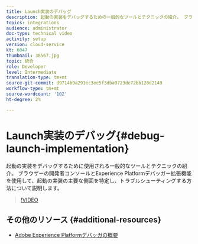 ```yaml
---
title: Launch実装のデバッグ
description: 起動の実装をデバッグするための一般的なツールとテクニックの紹介。 ブラウザーの開発者コンソールとExperience Platformデバッガー拡張機能を使用して、起動の実装の主要な側面を特定し、トラブルシューティングする方法について説明します。
topics: integrations
audience: administrator
doc-type: technical video
activity: setup
version: cloud-service
kt: 6047
thumbnail: 38567.jpg
topic: 統合
role: Developer
level: Intermediate
translation-type: tm+mt
source-git-commit: d9714b9a291ec3ee5f3dba9723de72bb120d2149
workflow-type: tm+mt
source-wordcount: '102'
ht-degree: 2%

---
```



# Launch実装のデバッグ{#debug-launch-implementation}

起動の実装をデバッグするために使用される一般的なツールとテクニックの紹介。 ブラウザーの開発者コンソールとExperience Platformデバッガー拡張機能を使用して、起動の実装の主要な側面を特定し、トラブルシューティングする方法について説明します。

>[!VIDEO](https://video.tv.adobe.com/v/38567?quality=12&learn=on)

## その他のリソース {#additional-resources}

* [Adobe Experience Platformデバッガの概要](https://docs.adobe.com/content/help/en/platform-learn/tutorials/data-ingestion/web-sdk/introduction-to-the-experience-platform-debugger.html)
